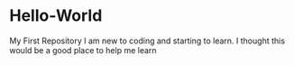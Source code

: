 # Hello-World
My First Repository
I am new to coding and starting to learn. I thought this would be a good place to help me learn 
